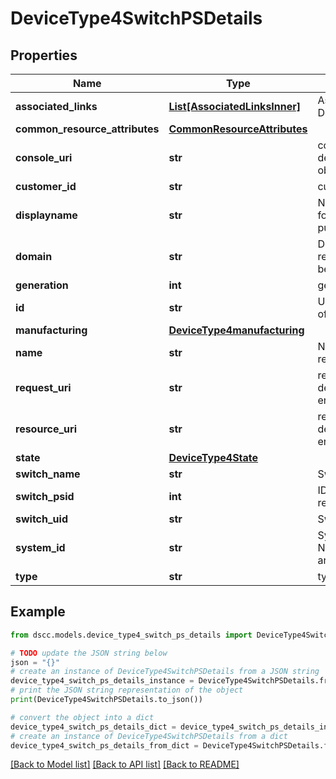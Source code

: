 # DeviceType4SwitchPSDetails


## Properties

Name | Type | Description | Notes
------------ | ------------- | ------------- | -------------
**associated_links** | [**List[AssociatedLinksInner]**](AssociatedLinksInner.md) | Associated Links Details | [optional] 
**common_resource_attributes** | [**CommonResourceAttributes**](CommonResourceAttributes.md) |  | [optional] 
**console_uri** | **str** | consoleUri for detailed storage object | [optional] 
**customer_id** | **str** | customerId | [optional] 
**displayname** | **str** | Name to be used for display purposes | [optional] 
**domain** | **str** | Domain that the resource belongs to | [optional] 
**generation** | **int** | generation | [optional] 
**id** | **str** | Unique Identifier of the resource. | [optional] 
**manufacturing** | [**DeviceType4manufacturing**](DeviceType4manufacturing.md) |  | [optional] 
**name** | **str** | Name of the resource. | [optional] 
**request_uri** | **str** | resourceUri for detailed enclosure object | [optional] 
**resource_uri** | **str** | resourceUri for detailed enclosure object | [optional] 
**state** | [**DeviceType4State**](DeviceType4State.md) |  | [optional] 
**switch_name** | **str** | Switch name | [optional] 
**switch_psid** | **int** | ID of the resource | [optional] 
**switch_uid** | **str** | Switch UID | [optional] 
**system_id** | **str** | SystemUid/Serial Number  of the array. | [optional] 
**type** | **str** | type | [optional] 

## Example

```python
from dscc.models.device_type4_switch_ps_details import DeviceType4SwitchPSDetails

# TODO update the JSON string below
json = "{}"
# create an instance of DeviceType4SwitchPSDetails from a JSON string
device_type4_switch_ps_details_instance = DeviceType4SwitchPSDetails.from_json(json)
# print the JSON string representation of the object
print(DeviceType4SwitchPSDetails.to_json())

# convert the object into a dict
device_type4_switch_ps_details_dict = device_type4_switch_ps_details_instance.to_dict()
# create an instance of DeviceType4SwitchPSDetails from a dict
device_type4_switch_ps_details_from_dict = DeviceType4SwitchPSDetails.from_dict(device_type4_switch_ps_details_dict)
```
[[Back to Model list]](../README.md#documentation-for-models) [[Back to API list]](../README.md#documentation-for-api-endpoints) [[Back to README]](../README.md)


